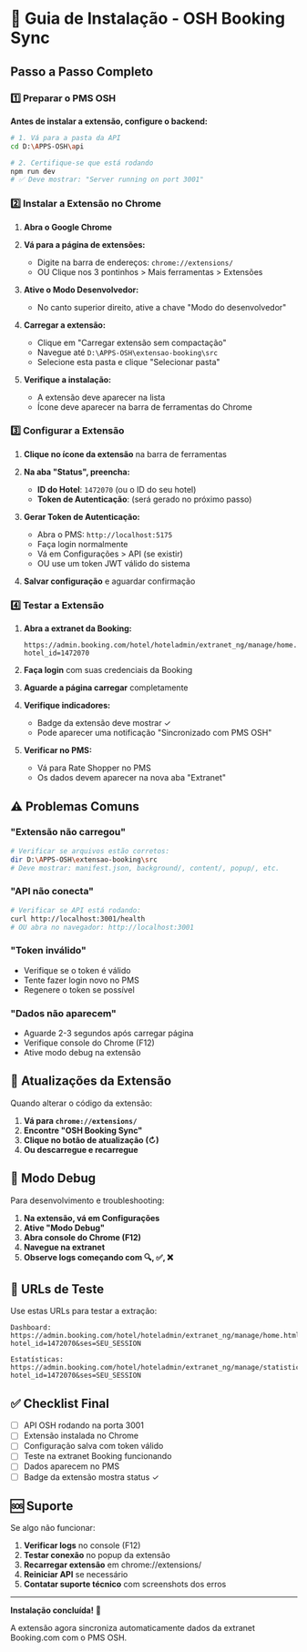 # 🔧 Guia de Instalação - OSH Booking Sync

## Passo a Passo Completo

### 1️⃣ Preparar o PMS OSH

**Antes de instalar a extensão, configure o backend:**

```bash
# 1. Vá para a pasta da API
cd D:\APPS-OSH\api

# 2. Certifique-se que está rodando
npm run dev
# ✅ Deve mostrar: "Server running on port 3001"
```

### 2️⃣ Instalar a Extensão no Chrome

1. **Abra o Google Chrome**

2. **Vá para a página de extensões:**
   - Digite na barra de endereços: `chrome://extensions/`
   - OU Clique nos 3 pontinhos > Mais ferramentas > Extensões

3. **Ative o Modo Desenvolvedor:**
   - No canto superior direito, ative a chave "Modo do desenvolvedor"

4. **Carregar a extensão:**
   - Clique em "Carregar extensão sem compactação"
   - Navegue até `D:\APPS-OSH\extensao-booking\src`
   - Selecione esta pasta e clique "Selecionar pasta"

5. **Verifique a instalação:**
   - A extensão deve aparecer na lista
   - Ícone deve aparecer na barra de ferramentas do Chrome

### 3️⃣ Configurar a Extensão

1. **Clique no ícone da extensão** na barra de ferramentas

2. **Na aba "Status", preencha:**
   - **ID do Hotel**: `1472070` (ou o ID do seu hotel)
   - **Token de Autenticação**: (será gerado no próximo passo)

3. **Gerar Token de Autenticação:**
   - Abra o PMS: `http://localhost:5175`
   - Faça login normalmente
   - Vá em Configurações > API (se existir)
   - OU use um token JWT válido do sistema

4. **Salvar configuração** e aguardar confirmação

### 4️⃣ Testar a Extensão

1. **Abra a extranet da Booking:**
   ```
   https://admin.booking.com/hotel/hoteladmin/extranet_ng/manage/home.html?hotel_id=1472070
   ```

2. **Faça login** com suas credenciais da Booking

3. **Aguarde a página carregar** completamente

4. **Verifique indicadores:**
   - Badge da extensão deve mostrar ✓
   - Pode aparecer uma notificação "Sincronizado com PMS OSH"

5. **Verificar no PMS:**
   - Vá para Rate Shopper no PMS
   - Os dados devem aparecer na nova aba "Extranet"

## ⚠️ Problemas Comuns

### "Extensão não carregou"
```bash
# Verificar se arquivos estão corretos:
dir D:\APPS-OSH\extensao-booking\src
# Deve mostrar: manifest.json, background/, content/, popup/, etc.
```

### "API não conecta"
```bash
# Verificar se API está rodando:
curl http://localhost:3001/health
# OU abra no navegador: http://localhost:3001
```

### "Token inválido"
- Verifique se o token é válido
- Tente fazer login novo no PMS
- Regenere o token se possível

### "Dados não aparecem"
- Aguarde 2-3 segundos após carregar página
- Verifique console do Chrome (F12)
- Ative modo debug na extensão

## 🔄 Atualizações da Extensão

Quando alterar o código da extensão:

1. **Vá para `chrome://extensions/`**
2. **Encontre "OSH Booking Sync"**
3. **Clique no botão de atualização (↻)**
4. **Ou descarregue e recarregue**

## 🧪 Modo Debug

Para desenvolvimento e troubleshooting:

1. **Na extensão, vá em Configurações**
2. **Ative "Modo Debug"**
3. **Abra console do Chrome (F12)**
4. **Navegue na extranet**
5. **Observe logs começando com 🔍, ✅, ❌**

## 📱 URLs de Teste

Use estas URLs para testar a extração:

```
Dashboard:
https://admin.booking.com/hotel/hoteladmin/extranet_ng/manage/home.html?hotel_id=1472070&ses=SEU_SESSION

Estatísticas:
https://admin.booking.com/hotel/hoteladmin/extranet_ng/manage/statistics/demand_data.html?hotel_id=1472070&ses=SEU_SESSION
```

## ✅ Checklist Final

- [ ] API OSH rodando na porta 3001
- [ ] Extensão instalada no Chrome
- [ ] Configuração salva com token válido
- [ ] Teste na extranet Booking funcionando
- [ ] Dados aparecem no PMS
- [ ] Badge da extensão mostra status ✓

## 🆘 Suporte

Se algo não funcionar:

1. **Verificar logs** no console (F12)
2. **Testar conexão** no popup da extensão
3. **Recarregar extensão** em chrome://extensions/
4. **Reiniciar API** se necessário
5. **Contatar suporte técnico** com screenshots dos erros

---

**Instalação concluída!** 🎉

A extensão agora sincroniza automaticamente dados da extranet Booking.com com o PMS OSH.